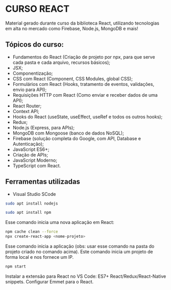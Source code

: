 # CURSO REACT
Material gerado durante curso da biblioteca React, utilizando tecnologias em alta no mercado como Firebase, Node.js, MongoDB e mais!

## Tópicos do curso:

- Fundamentos do React (Criação de projeto por npx, para que serve cada pasta e cada arquivo, recursos básicos);
- JSX;
- Componentização;
- CSS com React (Component, CSS Modules, global CSS);
- Formulários com React (Hooks, tratamento de eventos, validações, envio para API);
- Requisições HTTP com React (Como enviar e receber dados de uma API);
- React Router;
- Context API;
- Hooks do React (useState, useEffect, useRef e todos os outros hooks);
- Redux;
- Node.js (Express, para APIs);
- MongoDB com Mongoose (banco de dados NoSQL);
- Firebase (solução completa do Google, com API, Database e Autenticação);
- JavaScript ES6+;
- Criação de APIs;
- JavaScript Moderno;
- TypeScript com React.

## Ferramentas utilizadas

* Visual Studio SCode

```sh
sudo apt install nodejs
```
```sh
sudo apt install npm
```

Esse comando inicia uma nova aplicação em React:
```sh
npm cache clean --force
npx create-react-app <nome-projeto>
```

Esse comando inicia a aplicação (obs: usar esse comando na pasta do projeto criado no comando acima). Este comando inicia um projeto de forma local e nos fornece um IP.
```sh
npm start
```

Instalar a extensão para React no VS Code: ES7+ React/Redux/React-Native snippets.
Configurar Emmet para o React.
